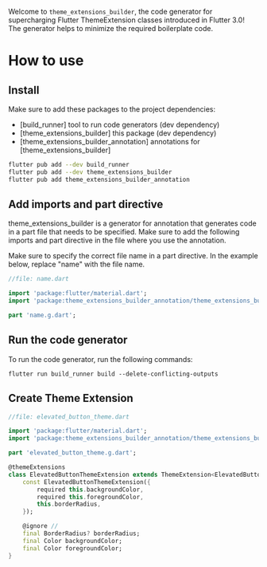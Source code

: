 
Welcome to `theme_extensions_builder`, the code generator for supercharging Flutter ThemeExtension classes introduced in Flutter 3.0! The generator helps to minimize the required boilerplate code.

# How to use
## Install

Make sure to add these packages to the project dependencies:
- [build_runner] tool to run code generators (dev dependency)
- [theme_extensions_builder] this package (dev dependency)
- [theme_extensions_builder_annotation] annotations for [theme_extensions_builder]


```bash
flutter pub add --dev build_runner
flutter pub add --dev theme_extensions_builder
flutter pub add theme_extensions_builder_annotation
```

## Add imports and part directive
theme_extensions_builder is a generator for annotation that generates code in a part file that needs to be specified. Make sure to add the following imports and part directive in the file where you use the annotation.

Make sure to specify the correct file name in a part directive. In the example below, replace "name" with the file name.


```dart
//file: name.dart

import 'package:flutter/material.dart';
import 'package:theme_extensions_builder_annotation/theme_extensions_builder_annotation.dart';

part 'name.g.dart';
```

## Run the code generator
To run the code generator, run the following commands:

```console
flutter run build_runner build --delete-conflicting-outputs
```

## Create Theme Extension

```dart
//file: elevated_button_theme.dart

import 'package:flutter/material.dart';
import 'package:theme_extensions_builder_annotation/theme_extensions_builder_annotation.dart';

part 'elevated_button_theme.g.dart';

@themeExtensions
class ElevatedButtonThemeExtension extends ThemeExtension<ElevatedButtonThemeExtension> with _$ThemeExtensionMixin {
    const ElevatedButtonThemeExtension({
        required this.backgroundColor,
        required this.foregroundColor,
        this.borderRadius,
    });

    @ignore // 
    final BorderRadius? borderRadius;
    final Color backgroundColor;
    final Color foregroundColor;
}
```